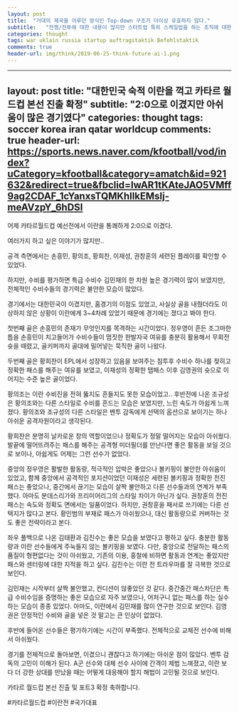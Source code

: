 ```yaml
---
layout: post
title:  "거대의 제국을 이루던 방식인 Top-down 구조가 더이상 유효하지 않다."
subtitle:   "전쟁/전투에 대한 내용이 많지만 스타트업 특히 스케일업을 하는 조직에 대한 이야기이다."
categories: thought
tags: war uklain russia startup auftragstaktik Befehlstaktik
comments: true
header-url: img/think/2019-06-25-think-future-ai-1.png
---
```


---
layout: post
title:  "대한민국 숙적 이란을 꺽고 카타르 월드컵 본선 진출 확정"
subtitle:   "2:0으로 이겼지만 아쉬움이 많은 경기였다"
categories: thought
tags: soccer korea iran qatar worldcup 
comments: true
header-url: https://sports.news.naver.com/kfootball/vod/index?uCategory=kfootball&category=amatch&id=921632&redirect=true&fbclid=IwAR1tKAteJAO5VMff9ag2CDAF_1cYanxsTQMKhIlkEMsIj-meAVzpY_6hDSI
---

어제  카타르월드컵 예선전에서 이란을 통쾌하게 2:0으로 이겼다. 

여러가지 하고 싶은 이야기가 많지만..

공격 측면에서는 손흥민, 황의조, 황희찬, 이재성, 권창훈의 세련된 플레이를 확인할 수 있었다.

하지만, 수비를 평가하면 특급 수비수 김민재의 한 차원 높은 경기력이 많이 보였지만, 전체적인 수비수들의 경기력은 불안한 모습이 많았다.

경기에서는 대한민국이 이겼지만, 홈경기의 이점도 있었고, 사실상 골을 내줬더라도 이상하지 않은 상황이 이란에게 3~4차례 있었기 때문에 경기에는 졌다고 봐야 한다. 

첫번째 골은 손흥민의 존재가 무엇인지를 목격하는 시간이었다. 정우영이 흔든 조그마한 틈을 손흥민이 치고들어가 수비수들이 멈짓한 한발자국 여유를 충분히 활용해서 무회전 슛을 때렸고, 골키퍼까지 골대에 밀어넣는 묵직한 골이 나왔다. 

두번째 골은 황희찬이 EPL에서 성장하고 있음을 보여주는 침투후 수비수 하나를 젖히고 정확한 패스를 해주는 여유를 보였고, 이재성의 정확한 탭패스 이후 김영권의 슛으로 이어지는 수준 높은 골이었다. 

황의조는 이란 수비진을 전혀 뚫지도 흔들지도 못한 모습이었고.. 후반전에 나온 조규성은 황의조와는 다른 스타일로 수비를 흔드는 모습은 보였지만, 느린 속도가 아쉽게 느껴졌다. 황의조와 조규성의 다른 스타일은 벤투 감독에게 선택의 옵션으로 보이기는 하나 아쉬운 공격자원이라고 생각된다. 

황희찬은 분명히 날카로운 창의 역할이었으나 정확도가 정말 떨어지는 모습이 아쉬웠다. 발끝에 떨어뜨려주는 패스를 해주는 공격형 미더필더를 만난다면 좋은 활동을 보일 것으로 보이나, 아쉽게도 어제는 그런 선수가 없었다. 

중앙의 정우영은 활발한 활동량, 적극적인 압박은 좋았으나 볼키핑이 불안한 아쉬움이 있었고, 함께 중앙에서 공격적인 포지션이었던 이재성은 세련된 볼키핑과 정확한 전진 패스는 좋았으나, 중간에서 끊기는 모습이 살짝 불안하고 다른 선수들과의 연계가 부족했다. 아마도 분데스리가와 프리미어리그의 스타일 차이가 아닌가 싶다. 권창훈의 전진 패스는 속도와 정확도 면에서는 일품이었다. 하지만, 권창훈을 패서로 쓰기에는 다른 선택지가 많다고 본다. 황인범의 부재로 패스가 아쉬웠으나, 대신 활동량으로 커버하는 것도 좋은 전략이라고 본다. 

좌우 풀백으로 나온 김태환과 김진수는 좋은 모습을 보였다고 평하고 싶다. 충분한 활동량과 이란 선수들에게 주눅들지 않는 볼키핑을 보였다. 다만, 중앙으로 전달하는 패스의 품질이 형편없다는 것이 아쉬웠고, 기존의 이용, 홍철에 비하면 활동과 연계는 좋았지만 패스와 센터링에 대한 지적을 하고 싶다. 김진수는 이란 전 트라우마를 잘 극복한 것으로 보인다. 

김민재는 시작부터 살짝 불안했고, 컨디션이 않좋았던 것 같다. 중간중간 패스차단은 특급 수비수임을 증명하는 좋은 모습으로 자주 보였으나, 어처구니 없는 패스를 하는 실수하는 모습이 종종 있었다. 아마도, 이란에서 김민재를 많이 연구한 것으로 보인다. 김영권은 안정적인 수비와 골을 넣은 것 말고는 큰 인상이 없었다. 

후반에 들어온 선수들은 평가하기에는 시간이 부족했다. 전체적으로 교체전 선수에 비해서 아쉬웠다. 

경기를 전체적으로 돌아보면, 이겼으니 괜찮다고 하기에는 아쉬운 점이 많았다. 벤투 감독의 고민이 이해가 된다. A군 선수와 대체 선수 사이에 간격이 제법 느껴졌고, 이란 보다 더 강한 상대를 만났을 때는 어떻게 대응해야 할지 해법이 고민될 것으로 보인다. 

카타르 월드컵 본선 진출 및 포트3 확정 축하합니다. 

#카타르월드컵 #이란전 #국가대표
